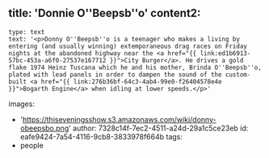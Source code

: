 title: 'Donnie O''Beepsb''o'
content2:
  -
    type: text
    text: '<p>Donny O''Beepsb''o is a teenager who makes a living by entering (and usually winning) extemporaneous drag races on Friday nights at the abandoned highway near the <a href="{{ link:ed1b6913-57bc-453a-a6f0-27537e167712 }}">City Burger</a>. He drives a gold flake 1974 Heinz Tuscana which he and his mother, Brinda O''Beepsb''o, plated with lead panels in order to dampen the sound of the custom-built <a href="{{ link:276b36bf-64c3-4ab4-99e0-f26404578e4e }}">Bogarth Engine</a> when idling at lower speeds.</p>'
images:
  - 'https://thiseveningsshow.s3.amazonaws.com/wiki/donny-obeepsbo.png'
author: 7328c14f-7ec2-4511-a24d-29a1c5ce23eb
id: eafe9424-7a54-4116-9cb8-3833978f664b
tags:
  - people
